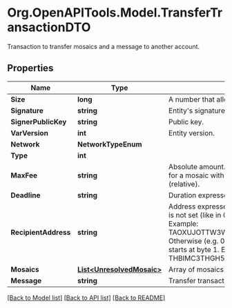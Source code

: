 # Org.OpenAPITools.Model.TransferTransactionDTO
Transaction to transfer mosaics and a message to another account.

## Properties

Name | Type | Description | Notes
------------ | ------------- | ------------- | -------------
**Size** | **long** | A number that allows uint 32 values. | 
**Signature** | **string** | Entity&#39;s signature generated by the signer. | 
**SignerPublicKey** | **string** | Public key. | 
**VarVersion** | **int** | Entity version. | 
**Network** | **NetworkTypeEnum** |  | 
**Type** | **int** |  | 
**MaxFee** | **string** | Absolute amount. An amount of 123456789 (absolute) for a mosaic with divisibility 6 means 123.456789 (relative). | 
**Deadline** | **string** | Duration expressed in number of blocks. | 
**RecipientAddress** | **string** | Address expressed in Base32 format. If the bit 0 of byte 0 is not set (like in 0x90), then it is a regular address. Example: TAOXUJOTTW3W5XTBQMQEX3SQNA6MCUVGXLXR3TA.  Otherwise (e.g. 0x91) it represents a namespace id which starts at byte 1. Example: THBIMC3THGH5RUYAAAAAAAAAAAAAAAAAAAAAAAA  | 
**Mosaics** | [**List&lt;UnresolvedMosaic&gt;**](UnresolvedMosaic.md) | Array of mosaics sent to the recipient.  | 
**Message** | **string** | Transfer transaction message | [optional] 

[[Back to Model list]](../README.md#documentation-for-models) [[Back to API list]](../README.md#documentation-for-api-endpoints) [[Back to README]](../README.md)

